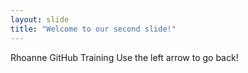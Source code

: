 ```yaml
---
layout: slide
title: "Welcome to our second slide!"
---
```

Rhoanne GitHub Training
Use the left arrow to go back!
